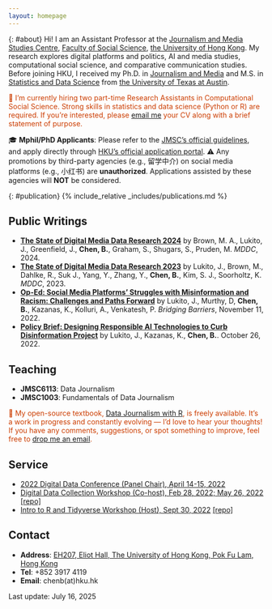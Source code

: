 ```yaml
---
layout: homepage
---
```

{: #about}
Hi! I am an Assistant Professor at the [Journalism and Media Studies Centre](https://jmsc.hku.hk/), [Faculty of Social Science](https://www.socsc.hku.hk/fw/), [the University of Hong Kong](https://hku.hk/). My research explores digital platforms and politics, AI and media studies, computational social science, and comparative communication studies. Before joining HKU, I received my Ph.D. in [Journalism and Media](https://journalism.utexas.edu/) and M.S. in [Statistics and Data Science](https://stat.utexas.edu/) from [the University of Texas at Austin](https://www.utexas.edu/).

<p style="color:#cc3d00;">
🙌 I’m currently hiring two part-time Research Assistants in Computational Social Science. Strong skills in statistics and data science (Python or R) are required. If you’re interested, please <a href="mailto:chenb@hku.hk">email me</a> your CV along with a brief statement of purpose.
</p>

🎓 **Mphil/PhD Applicants**: Please refer to the [JMSC’s official guidelines](https://jmsc.hku.hk/2014/04/master-philosophy-doctor-philosophy-journalism-admissions/), and apply directly through [HKU’s official application portal](https://gradsch.hku.hk/prospective_students/application/how_to_apply/online_application_system). ⚠️ Any promotions by third-party agencies (e.g., 留学中介) on social media platforms (e.g., 小红书) are **unauthorized**. Applications assisted by these agencies will **NOT** be considered.


{: #publication}
{% include_relative _includes/publications.md %}

## Public Writings
- **[The State of Digital Media Data Research 2024](https://repositories.lib.utexas.edu/items/14a17341-7261-4e84-bafc-86d052047fdf)** by Brown, M. A., Lukito, J., Greenfield, J., **Chen, B.**, Graham, S., Shugars, S., Pruden, M. *MDDC*, 2024. 
- **[The State of Digital Media Data Research 2023](https://mddatacoop.org/files/2023/State%20of%20Digital%20Media%20Data%20Research%202023.pdf)** by Lukito, J., Brown, M., Dahlke, R., Suk J., Yang, Y., Zhang, Y., **Chen, B.**, Kim, S. J., Soorholtz, K. *MDDC*, 2023. 
- **[Op-Ed: Social Media Platforms’ Struggles with Misinformation and Racism: Challenges and Paths Forward](https://bridgingbarriers.utexas.edu/news/op-ed-social-media-platforms-struggles-misinformation-and-racism-challenges-and-paths-forward)** by Lukito, J., Murthy, D, **Chen, B.**, Kazanas, K., Kolluri, A., Venkatesh, P. *Bridging Barriers*, November 11, 2022. 
- **[Policy Brief: Designing Responsible AI Technologies to Curb Disinformation Project](https://utexas.app.box.com/s/afle7fobyw130ef0yorrqcqmiyy9k0ez)** by Lukito, J., Kazanas, K., **Chen, B.**. October 26, 2022.

## Teaching
- **JMSC6113**: Data Journalism   
- **JMSC1003**: Fundamentals of Data Journalism

<p style="color:#cc3d00;">
📘 My open-source textbook, <a href="https://binchen19.github.io/djr/" target="_blank">Data Journalism with R</a>, is freely available. It’s a work in progress and constantly evolving — I’d love to hear your thoughts! If you have any comments, suggestions, or spot something to improve, feel free to <a href="mailto:chenb@hku.hk">drop me an email</a>.
</p>

## Service
- [2022 Digital Data Conference (Panel Chair), April 14-15, 2022](http://mddatacoop.org/dmd/)
- [Digital Data Collection Workshop (Co-host), Feb 28, 2022; May 26, 2022](https://github.com/binchen19/digital-data-collection-workshop) [[repo]](https://github.com/binchen19/digital-data-collection-workshop)
- [Intro to R and Tidyverse Workshop (Host), Sept 30, 2022](https://github.com/binchen19/intro2R-tidyverse-workshop) [[repo]](https://github.com/binchen19/intro2R-tidyverse-workshop)

## Contact
- **Address**: [EH207, Eliot Hall, The University of Hong Kong, Pok Fu Lam, Hong Kong](https://www.google.com/maps/place/Eliot+Hall,+The+University+of+Hong+Kong/@22.2825452,114.1372201,17z/data=!3m1!4b1!4m6!3m5!1s0x3403ff865c42fd11:0x8d46c105ff2c5e9b!8m2!3d22.2825403!4d114.139795!16s%2Fg%2F1q62mcp7b?entry=ttu&g_ep=EgoyMDI0MDkwMy4wIKXMDSoASAFQAw%3D%3D)
- **Tel**: +852 3917 4119
- **Email**: chenb(at)hku.hk

Last update: July 16, 2025
